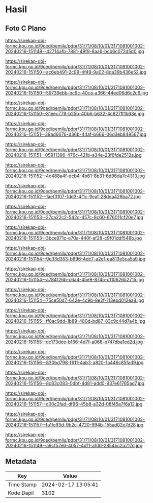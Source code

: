 # Hasil

## Foto C Plano

https://sirekap-obj-formc.kpu.go.id/9ced/pemilu/pdpr/31/71/08/10/01/3171081001002-20240216-151148--42714afb-7881-49f9-8aa6-bcb6c072d5d0.jpg

https://sirekap-obj-formc.kpu.go.id/9ced/pemilu/pdpr/31/71/08/10/01/3171081001002-20240216-151150--ac6eb491-2c99-4f49-9a02-8da39b436e52.jpg

https://sirekap-obj-formc.kpu.go.id/9ced/pemilu/pdpr/31/71/08/10/01/3171081001002-20240216-151150--59739ebb-bc9c-40ca-a366-44ed06d6c2c6.jpg

https://sirekap-obj-formc.kpu.go.id/9ced/pemilu/pdpr/31/71/08/10/01/3171081001002-20240216-151150--81eec779-b25b-40b6-b632-4c827ff1b63e.jpg

https://sirekap-obj-formc.kpu.go.id/9ced/pemilu/pdpr/31/71/08/10/01/3171081001002-20240216-151151--39ad6676-d36b-44af-b666-06d3eb849567.jpg

https://sirekap-obj-formc.kpu.go.id/9ced/pemilu/pdpr/31/71/08/10/01/3171081001002-20240216-151151--05911396-476c-421b-a34e-23f6fde2512a.jpg

https://sirekap-obj-formc.kpu.go.id/9ced/pemilu/pdpr/31/71/08/10/01/3171081001002-20240216-151152--4c488a4f-dcb4-4b61-8b31-6d96da7c4313.jpg

https://sirekap-obj-formc.kpu.go.id/9ced/pemilu/pdpr/31/71/08/10/01/3171081001002-20240216-151152--1aef3107-1dd3-4f1c-9eaf-28dda426ba72.jpg

https://sirekap-obj-formc.kpu.go.id/9ced/pemilu/pdpr/31/71/08/10/01/3171081001002-20240216-151153--27ca22c2-542c-457c-8c60-676011cf20e7.jpg

https://sirekap-obj-formc.kpu.go.id/9ced/pemilu/pdpr/31/71/08/10/01/3171081001002-20240216-151153--3bce971c-e70a-440f-af28-c9f01ddf548b.jpg

https://sirekap-obj-formc.kpu.go.id/9ced/pemilu/pdpr/31/71/08/10/01/3171081001002-20240216-151154--9e33d353-b696-4dc7-a2ef-ea813e5ca5a9.jpg

https://sirekap-obj-formc.kpu.go.id/9ced/pemilu/pdpr/31/71/08/10/01/3171081001002-20240216-151154--a784126b-c6a4-45e9-8745-c11062652715.jpg

https://sirekap-obj-formc.kpu.go.id/9ced/pemilu/pdpr/31/71/08/10/01/3171081001002-20240216-151154--75ce50d7-642e-4c9b-8e2f-113ebd012ea8.jpg

https://sirekap-obj-formc.kpu.go.id/9ced/pemilu/pdpr/31/71/08/10/01/3171081001002-20240216-151155--ff8ac9dd-1b89-480d-bd87-83c9c44d7a4b.jpg

https://sirekap-obj-formc.kpu.go.id/9ced/pemilu/pdpr/31/71/08/10/01/3171081001002-20240216-151155--dc173dee-b166-4d7f-a068-b747dba1ed2d.jpg

https://sirekap-obj-formc.kpu.go.id/9ced/pemilu/pdpr/31/71/08/10/01/3171081001002-20240216-151156--830bd798-f611-4ab3-a820-1a446c85fad9.jpg

https://sirekap-obj-formc.kpu.go.id/9ced/pemilu/pdpr/31/71/08/10/01/3171081001002-20240216-151156--8c83c083-0dbf-4d81-add0-937e61765ad7.jpg

https://sirekap-obj-formc.kpu.go.id/9ced/pemilu/pdpr/31/71/08/10/01/3171081001002-20240216-151157--d00c2fad-df96-45b8-a32d-08f45a7f6a12.jpg

https://sirekap-obj-formc.kpu.go.id/9ced/pemilu/pdpr/31/71/08/10/01/3171081001002-20240216-151157--fa1fe93d-9b2c-4720-994b-155ad02e7d28.jpg

https://sirekap-obj-formc.kpu.go.id/9ced/pemilu/pdpr/31/71/08/10/01/3171081001002-20240216-151149--a9cf57e6-4057-4df1-a106-2854bc2a217d.jpg


## Metadata

| Key        | Value               |
| ---------- | ------------------- |
| Time Stamp | 2024-02-17 13:05:41 |
| Kode Dapil | 3102                |



